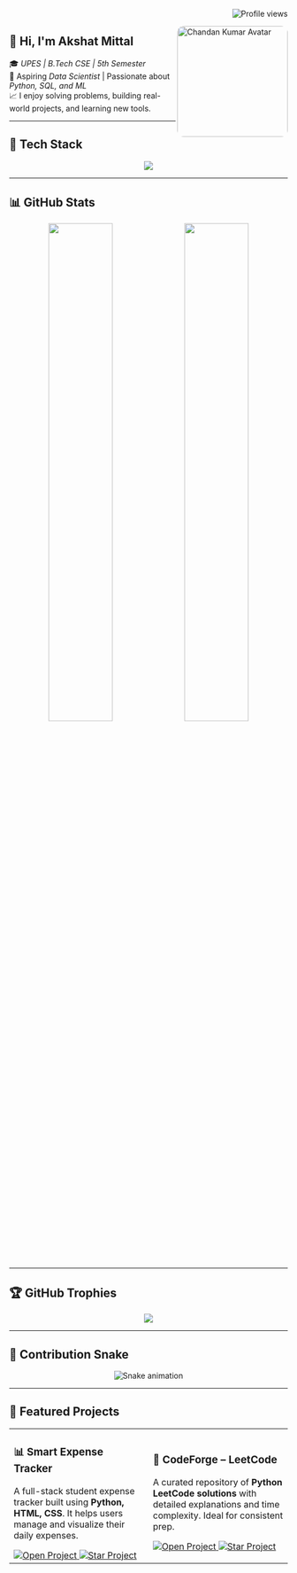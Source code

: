 <!-- Chandanr1/Chandanr1 is a ✨ special ✨ repository because its README.md appears on your GitHub profile. -->

<!-- 🧭 Profile Visitor Counter -->
<p align="right">
  <img src="https://komarev.com/ghpvc/?username=Chandanr1&label=Visitors&color=0e75b6&style=flat-square" alt="Profile views" />
</p>

<!-- 🧑‍💼 About + Image Inline -->
<p align="left">
  <img align="right" src="https://github.com/Chandanr1/Chandanr1/blob/main/avtar2.jpg?raw=true" width="200" style="border-radius:12px;" alt="Chandan Kumar Avatar"/>

## 👋 Hi, I'm Akshat Mittal

🎓 *UPES | B.Tech CSE | 5th Semester*  
🚀 Aspiring *Data Scientist* | Passionate about *Python, SQL, and ML*  
📈 I enjoy solving problems, building real-world projects, and learning new tools.
</p>

---

## 🧰 Tech Stack

<p align="center">
  <img src="https://skillicons.dev/icons?i=python,mysql,html,css,java,github,excel,matplotlib" />
</p>

---

## 📊 GitHub Stats

<p align="center">
  <img src="https://github-readme-stats.vercel.app/api?username=Akshat-mittal1&show_icons=true&theme=tokyonight" width="48%"/>
  <img src="https://github-readme-streak-stats.herokuapp.com?user=Chandanr1&theme=tokyonight" width="48%"/>
</p>

---

## 🏆 GitHub Trophies

<p align="center">
  <img src="https://github-profile-trophy.vercel.app/?username=Chandanr1&theme=tokyonight&row=1&margin-w=10" />
</p>

---

## 🐍 Contribution Snake

<p align="center">
  <img src="https://raw.githubusercontent.com/Chandanr1/snake/output/github-contribution-grid-snake.svg" alt="Snake animation" />
</p>

---
## 🚀 Featured Projects

<table>
  <tr>
    <td width="50%">
      <h3>📊 Smart Expense Tracker</h3>
      <p>A full-stack student expense tracker built using <strong>Python, HTML, CSS</strong>. It helps users manage and visualize their daily expenses.</p>
      <a href="https://github.com/Chandanr1/Smart_Expense_Tracker" target="_blank">
        <img src="https://img.shields.io/badge/Open-Project-blue?style=for-the-badge" alt="Open Project" />
      </a>
      <a href="https://github.com/Chandanr1/Smart_Expense_Tracker/stargazers" target="_blank">
        <img src="https://img.shields.io/github/stars/Chandanr1/Smart_Expense_Tracker?style=for-the-badge&label=Star&color=yellow" alt="Star Project" />
      </a>
    </td>
    <td width="50%">
      <h3>🧠 CodeForge – LeetCode</h3>
      <p>A curated repository of <strong>Python LeetCode solutions</strong> with detailed explanations and time complexity. Ideal for consistent prep.</p>
      <a href="https://github.com/Chandanr1/codeforge-leetcode" target="_blank">
        <img src="https://img.shields.io/badge/Open-Project-blue?style=for-the-badge" alt="Open Project" />
      </a>
      <a href="https://github.com/Chandanr1/codeforge-leetcode/stargazers" target="_blank">
        <img src="https://img.shields.io/github/stars/Chandanr1/codeforge-leetcode?style=for-the-badge&label=Star&color=yellow" alt="Star Project" />
      </a>
    </td>
  </tr>
</table>
